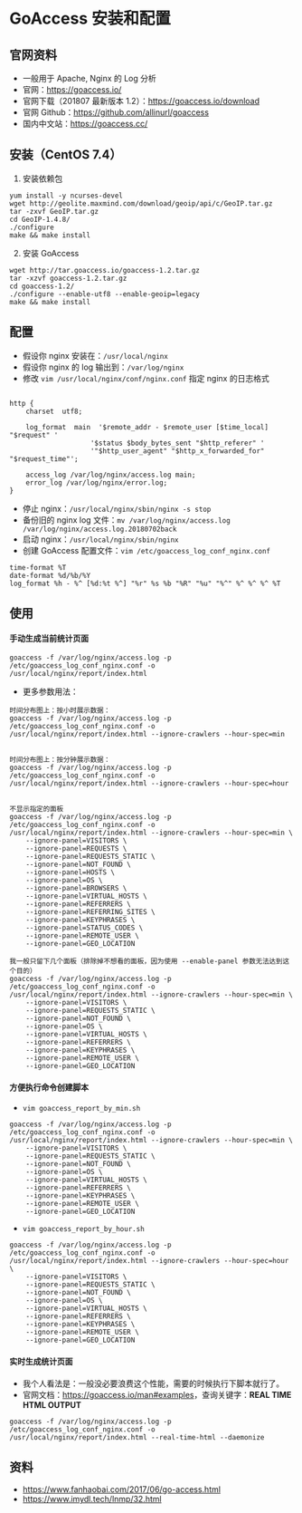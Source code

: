 # GoAccess 安装和配置

## 官网资料

- 一般用于  Apache, Nginx 的 Log 分析
- 官网：<https://goaccess.io/>
- 官网下载（201807 最新版本 1.2）：<https://goaccess.io/download>
- 官网 Github：<https://github.com/allinurl/goaccess>
- 国内中文站：<https://goaccess.cc/>


## 安装（CentOS 7.4）

1. 安装依赖包

```
yum install -y ncurses-devel
wget http://geolite.maxmind.com/download/geoip/api/c/GeoIP.tar.gz
tar -zxvf GeoIP.tar.gz
cd GeoIP-1.4.8/
./configure
make && make install
```

2. 安装 GoAccess

```
wget http://tar.goaccess.io/goaccess-1.2.tar.gz
tar -xzvf goaccess-1.2.tar.gz
cd goaccess-1.2/ 
./configure --enable-utf8 --enable-geoip=legacy
make && make install
```

## 配置

- 假设你 nginx 安装在：`/usr/local/nginx`
- 假设你 nginx 的 log 输出到：`/var/log/nginx`
- 修改 `vim /usr/local/nginx/conf/nginx.conf` 指定 nginx 的日志格式

```

http {
	charset  utf8;

	log_format  main  '$remote_addr - $remote_user [$time_local] "$request" '
	                '$status $body_bytes_sent "$http_referer" '
	                '"$http_user_agent" "$http_x_forwarded_for" "$request_time"';

	access_log /var/log/nginx/access.log main;
	error_log /var/log/nginx/error.log;
}
```

- 停止 nginx：`/usr/local/nginx/sbin/nginx -s stop`
- 备份旧的 nginx log 文件：`mv /var/log/nginx/access.log /var/log/nginx/access.log.20180702back`
- 启动 nginx：`/usr/local/nginx/sbin/nginx`
- 创建 GoAccess 配置文件：`vim /etc/goaccess_log_conf_nginx.conf` 

```
time-format %T
date-format %d/%b/%Y
log_format %h - %^ [%d:%t %^] "%r" %s %b "%R" "%u" "%^" %^ %^ %^ %T
```


## 使用

#### 手动生成当前统计页面

```
goaccess -f /var/log/nginx/access.log -p /etc/goaccess_log_conf_nginx.conf -o /usr/local/nginx/report/index.html
```

- 更多参数用法：

```
时间分布图上：按小时展示数据：
goaccess -f /var/log/nginx/access.log -p /etc/goaccess_log_conf_nginx.conf -o /usr/local/nginx/report/index.html --ignore-crawlers --hour-spec=min


时间分布图上：按分钟展示数据：
goaccess -f /var/log/nginx/access.log -p /etc/goaccess_log_conf_nginx.conf -o /usr/local/nginx/report/index.html --ignore-crawlers --hour-spec=hour


不显示指定的面板
goaccess -f /var/log/nginx/access.log -p /etc/goaccess_log_conf_nginx.conf -o /usr/local/nginx/report/index.html --ignore-crawlers --hour-spec=min \
	--ignore-panel=VISITORS \
	--ignore-panel=REQUESTS \
	--ignore-panel=REQUESTS_STATIC \
	--ignore-panel=NOT_FOUND \
	--ignore-panel=HOSTS \
	--ignore-panel=OS \
	--ignore-panel=BROWSERS \
	--ignore-panel=VIRTUAL_HOSTS \
	--ignore-panel=REFERRERS \
	--ignore-panel=REFERRING_SITES \
	--ignore-panel=KEYPHRASES \
	--ignore-panel=STATUS_CODES \
	--ignore-panel=REMOTE_USER \
	--ignore-panel=GEO_LOCATION

我一般只留下几个面板（排除掉不想看的面板，因为使用 --enable-panel 参数无法达到这个目的）
goaccess -f /var/log/nginx/access.log -p /etc/goaccess_log_conf_nginx.conf -o /usr/local/nginx/report/index.html --ignore-crawlers --hour-spec=min \
	--ignore-panel=VISITORS \
	--ignore-panel=REQUESTS_STATIC \
	--ignore-panel=NOT_FOUND \
	--ignore-panel=OS \
	--ignore-panel=VIRTUAL_HOSTS \
	--ignore-panel=REFERRERS \
	--ignore-panel=KEYPHRASES \
	--ignore-panel=REMOTE_USER \
	--ignore-panel=GEO_LOCATION
```

#### 方便执行命令创建脚本

- `vim goaccess_report_by_min.sh`

```
goaccess -f /var/log/nginx/access.log -p /etc/goaccess_log_conf_nginx.conf -o /usr/local/nginx/report/index.html --ignore-crawlers --hour-spec=min \
	--ignore-panel=VISITORS \
	--ignore-panel=REQUESTS_STATIC \
	--ignore-panel=NOT_FOUND \
	--ignore-panel=OS \
	--ignore-panel=VIRTUAL_HOSTS \
	--ignore-panel=REFERRERS \
	--ignore-panel=KEYPHRASES \
	--ignore-panel=REMOTE_USER \
	--ignore-panel=GEO_LOCATION
```

- `vim goaccess_report_by_hour.sh`

```
goaccess -f /var/log/nginx/access.log -p /etc/goaccess_log_conf_nginx.conf -o /usr/local/nginx/report/index.html --ignore-crawlers --hour-spec=hour \
	--ignore-panel=VISITORS \
	--ignore-panel=REQUESTS_STATIC \
	--ignore-panel=NOT_FOUND \
	--ignore-panel=OS \
	--ignore-panel=VIRTUAL_HOSTS \
	--ignore-panel=REFERRERS \
	--ignore-panel=KEYPHRASES \
	--ignore-panel=REMOTE_USER \
	--ignore-panel=GEO_LOCATION
```

#### 实时生成统计页面

- 我个人看法是：一般没必要浪费这个性能，需要的时候执行下脚本就行了。
- 官网文档：<https://goaccess.io/man#examples>，查询关键字：**REAL TIME HTML OUTPUT**

```
goaccess -f /var/log/nginx/access.log -p /etc/goaccess_log_conf_nginx.conf -o /usr/local/nginx/report/index.html --real-time-html --daemonize 
```

## 资料

- <https://www.fanhaobai.com/2017/06/go-access.html>
- <https://www.imydl.tech/lnmp/32.html>
